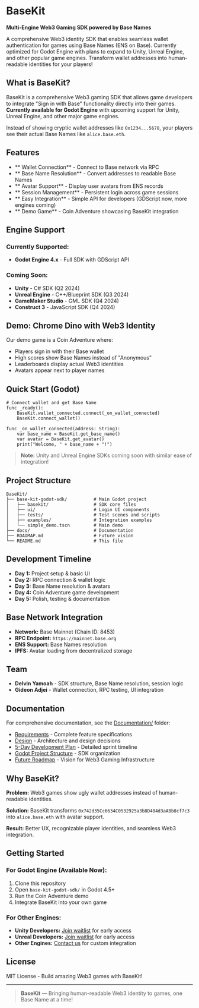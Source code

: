 # BaseKit 

**Multi-Engine Web3 Gaming SDK powered by Base Names**

A comprehensive Web3 identity SDK that enables seamless wallet authentication for games using Base Names (ENS on Base). Currently optimized for Godot Engine with plans to expand to Unity, Unreal Engine, and other popular game engines. Transform wallet addresses into human-readable identities for your players!

## What is BaseKit?

BaseKit is a comprehensive Web3 gaming SDK that allows game developers to integrate "Sign in with Base" functionality directly into their games. **Currently available for Godot Engine** with upcoming support for Unity, Unreal Engine, and other major game engines.

Instead of showing cryptic wallet addresses like `0x1234...5678`, your players see their actual Base Names like `alice.base.eth`.

##  Features

- ** Wallet Connection** - Connect to Base network via RPC
- ** Base Name Resolution** - Convert addresses to readable Base Names
- ** Avatar Support** - Display user avatars from ENS records
- ** Session Management** - Persistent login across game sessions
- ** Easy Integration** - Simple API for developers (GDScript now, more engines coming)
- ** Demo Game** - Coin Adventure showcasing BaseKit integration

##  Engine Support

###  **Currently Supported:**
- **Godot Engine 4.x** - Full SDK with GDScript API

###  **Coming Soon:**
- **Unity** - C# SDK (Q2 2024)
- **Unreal Engine** - C++/Blueprint SDK (Q3 2024)
- **GameMaker Studio** - GML SDK (Q4 2024)
- **Construct 3** - JavaScript SDK (Q4 2024)

##  Demo: Chrome Dino with Web3 Identity

Our demo game is a Coin Adventure where:

- Players sign in with their Base wallet
- High scores show Base Names instead of "Anonymous"
- Leaderboards display actual Web3 identities
- Avatars appear next to player names

##  Quick Start (Godot)

```gdscript
# Connect wallet and get Base Name
func _ready():
    BaseKit.wallet_connected.connect(_on_wallet_connected)
    BaseKit.connect_wallet()

func _on_wallet_connected(address: String):
    var base_name = BaseKit.get_base_name()
    var avatar = BaseKit.get_avatar()
    print("Welcome, " + base_name + "!")
```

> **Note:** Unity and Unreal Engine SDKs coming soon with similar ease of integration!

##  Project Structure

```
BaseKit/
├── base-kit-godot-sdk/          # Main Godot project
│   ├── basekit/                 # SDK core files
│   ├── ui/                      # Login UI components
│   ├── tests/                   # Test scenes and scripts
│   ├── examples/                # Integration examples
│   └── simple_demo.tscn         # Main demo
├── docs/                        # Documentation
├── ROADMAP.md                   # Future vision
└── README.md                    # This file
```

##  Development Timeline

- **Day 1:** Project setup & basic UI
- **Day 2:** RPC connection & wallet logic
- **Day 3:** Base Name resolution & avatars
- **Day 4:** Coin Adventure game development
- **Day 5:** Polish, testing & documentation

##  Base Network Integration

- **Network:** Base Mainnet (Chain ID: 8453)
- **RPC Endpoint:** `https://mainnet.base.org`
- **ENS Support:** Base Names resolution
- **IPFS:** Avatar loading from decentralized storage

##  Team

- **Delvin Yamoah** - SDK structure, Base Name resolution, session logic
- **Gideon Adjei** - Wallet connection, RPC testing, UI integration

##  Documentation

For comprehensive documentation, see the [Documentation/](Documentation/) folder:

- [ Requirements](Documentation/Basekit%20-%20Requirements.md) - Complete feature specifications
- [ Design](Documentation/Basekit%20-%20Design.md) - Architecture and design decisions
- [ 5-Day Development Plan](Documentation/BaseKit%20—%205-Day%20Development%20Plan.md) - Detailed sprint timeline
- [ Godot Project Structure](Documentation/BaseKit%20—%20Godot%20Project%20Structure.md) - SDK organization
- [ Future Roadmap](Documentation/ROADMAP.md) - Vision for Web3 Gaming Infrastructure

##  Why BaseKit?

**Problem:** Web3 games show ugly wallet addresses instead of human-readable identities.

**Solution:** BaseKit transforms `0x742d35Cc6634C0532925a3b8D404d3aABb8cf7c3` into `alice.base.eth` with avatar support.

**Result:** Better UX, recognizable player identities, and seamless Web3 integration.

##  Getting Started

### For Godot Engine (Available Now):
1. Clone this repository
2. Open `base-kit-godot-sdk/` in Godot 4.5+
3. Run the Coin Adventure demo
4. Integrate BaseKit into your own game

### For Other Engines:
- **Unity Developers:** [Join waitlist](mailto:unity@basekit.dev) for early access
- **Unreal Developers:** [Join waitlist](mailto:unreal@basekit.dev) for early access
- **Other Engines:** [Contact us](mailto:hello@basekit.dev) for custom integration

##  License

MIT License - Build amazing Web3 games with BaseKit!

---

> **BaseKit** — Bringing human-readable Web3 identity to games, one Base Name at a time!
